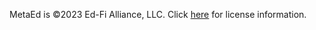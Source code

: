 MetaEd is ©2023 Ed-Fi Alliance, LLC. Click [here](https://techdocs.ed-fi.org/x/vRSAAw) for license information.
